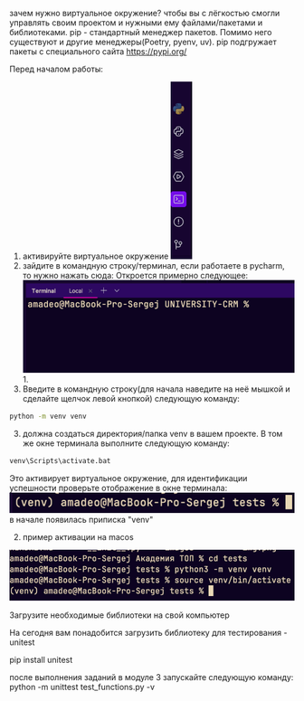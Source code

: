 зачем нужно виртуальное окружение?
чтобы вы с лёгкостью смогли управлять своим проектом и нужными ему файлами/пакетами и библиотеками.
pip - стандартный менеджер пакетов. Помимо него существуют и другие менеджеры(Poetry, pyenv, uv).
pip подгружает пакеты с специального сайта https://pypi.org/


Перед началом работы:
1. активируйте виртуальное окружение
![img.png](images/3.png)
1. зайдите в командную строку/терминал, если работаете в pycharm, то нужно нажать сюда:
Откроется примерно следующее:
![images.img.png](images/img.png)1.
2. Введите в командную строку(для начала наведите на неё мышкой и сделайте щелчок левой кнопкой) следующую команду:
```bash
python -m venv venv
```

3. должна создаться директория/папка venv в вашем проекте. В том же окне терминала
выполните следующую команду:
```bash
venv\Scripts\activate.bat
```
Это активирует виртуальное окружение, для идентификации успешности проверьте отображение в окне терминала:
![img_1.png](images/img_1.png)
в начале появилась приписка "venv"

2. пример активации на macos

![img_2.png](images/img_2.png)

Загрузите необходимые библиотеки на свой компьютер

На сегодня вам понадобится загрузить библиотеку для тестирования - unitest

pip install unitest

после выполнения заданий в модуле 3 запускайте следующую команду:
python -m unittest test_functions.py -v